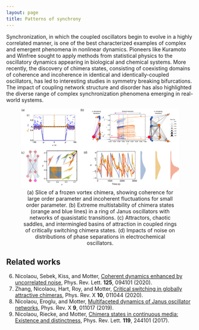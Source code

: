 ```yaml
---
layout: page
title: Patterns of synchrony
---
```

Synchronization, in which the coupled oscillators begin to evolve in a highly correlated manner, is one of the best characterized examples of complex and emergent phenomena in nonlinear dynamics. Pioneers like Kuramoto and Winfree sought to apply methods from statistical physics to the oscillatory dynamics appearing in biological and chemical systems.  More recently, the discovery of chimera states, consisting of coexisting domains of coherence and incoherence in identical and identically-coupled oscillators, has led to interesting studies in symmetry breaking bifurcations. The impact of coupling network structure and disorder has also highlighted the diverse range of complex synchronization phenomena emerging in real-world systems.

<figure>
<img src="/assets/img/synchronization.jpg" width=1024 />
<figcaption align="center">(a) Slice of a frozen vortex chimera, showing coherence for large order parameter and incoherent fluctuations for small order parameter. (b) Extreme multistability of chimera states (orange and blue lines) in a ring of Janus oscillators with networks of quasistatic transitions. (c) Attractors, chaotic saddles, and intermingled basins of attraction in coupled rings of critically switching chimera states. (d) Impacts of noise on distributions of phase separations in electrochemical oscillators.
</figcaption>
</figure>

## Related works
6. Nicolaou, Sebek, Kiss, and Motter, [Coherent dynamics enhanced by uncorrelated noise](https://doi.org/10.1103/PhysRevLett.125.094101), Phys. Rev. Lett. **125**, 094101 (2020).
9. Zhang, Nicolaou, Hart, Roy, and Motter, [Critical switching in globally attractive chimeras](https://doi.org/10.1103/PhysRevX.10.011044), Phys. Rev. X **10**, 011044 (2020).
10. Nicolaou, Eroglu, and Motter, [Multifaceted dynamics of Janus oscillator networks](https://doi.org/10.1103/PhysRevX.9.011017), Phys. Rev. X **9**, 011017 (2019).
13. Nicolaou, Riecke, and  Motter, [Chimera states in continuous media: Existence and distinctness](https://doi.org/10.1103/PhysRevLett.119.244101), Phys. Rev. Lett. **119**, 244101 (2017).
